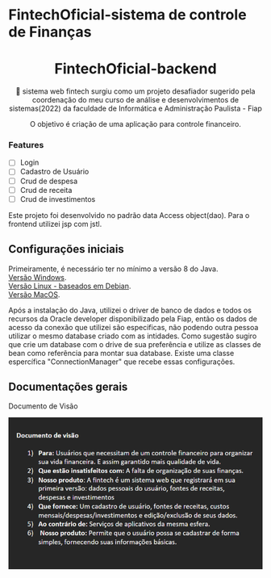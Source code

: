 # FintechOficial-sistema de controle de Finanças 

<h1 align="center"> FintechOficial-backend </h1>

<p align="center">🚀 sistema web fintech surgiu como um projeto desafiador sugerido pela coordenação do meu curso de análise e desenvolvimentos de sistemas(2022) da faculdade de Informática e Administração Paulista - Fiap</p>
<p align="center"> O objetivo é criação de  uma aplicação para controle financeiro. </p>


 
### Features

- [ ] Login
- [ ] Cadastro de Usuário
- [ ] Crud de despesa
- [ ] Crud de receita
- [ ] Crud de investimentos

Este projeto foi desenvolvido no padrão data Access object(dao). 
Para o frontend utilizei jsp com jstl.



## Configurações iniciais
Primeiramente, é necessário ter no mínimo a versão 8 do Java.\
[Versão Windows](https://www.oracle.com/java/technologies/downloads/#java8-windows).\
[Versão Linux - baseados em Debian](https://www.oracle.com/java/technologies/downloads/#java8-linux).\
[Versão MacOS](https://www.oracle.com/java/technologies/downloads/#java8-mac).

Após a instalação do Java, utilizei o driver de banco de dados e todos os recursos da Oracle developer disponibilizado pela Fiap, então os dados de acesso da conexão que utilizei são especificas, não podendo outra pessoa utilizar o mesmo database criado com as intidades. Como sugestão sugiro que crie um database com o drive de sua preferência e utilize as classes de bean como referência para montar sua database. Existe uma classe espercífica "ConnectionManager" que recebe essas configurações.

## Documentações gerais
Documento de Visão
<p align="center"> <img src = https://github.com/Jessource/FintechOficial/blob/main/imagens/modelo%20de%20visao.png/> </p>
